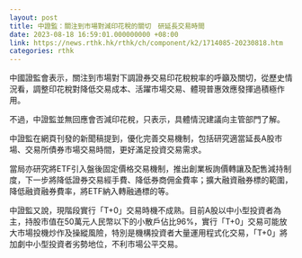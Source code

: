 ```yaml
---
layout: post
title: 中證監：關注到市場對減印花稅的關切　研延長交易時間
date: 2023-08-18 16:59:01.000000000 +08:00
link: https://news.rthk.hk/rthk/ch/component/k2/1714085-20230818.htm
categories: rthk
---
```


中國證監會表示，關注到市場對下調證券交易印花稅稅率的呼籲及關切，從歷史情況看，調整印花稅對降低交易成本、活躍市場交易、體現普惠效應發揮過積極作用。

不過，中證監並無回應會否減印花稅，只表示，具體情況建議向主管部門了解。

中證監在網頁刊發的新聞稿提到，優化完善交易機制，包括研究適當延長A股市場、交易所債券市場交易時間，更好滿足投資交易需求。

當局亦研究將ETF引入盤後固定價格交易機制，推出創業板詢價轉讓及配售減持制度，下一步將降低證券交易經手費、降低券商佣金費率；擴大融資融券標的範圍，降低融資融券費率，將ETF納入轉融通標的等。

中證監又說，現階段實行「T+0」交易時機不成熟。目前A股以中小型投資者為主，持股市值在50萬元人民幣以下的小散戶佔比96%，實行「T+0」交易可能放大市場投機炒作及操縱風險，特別是機構投資者大量運用程式化交易，「T+0」將加劇中小型投資者劣勢地位，不利市場公平交易。

